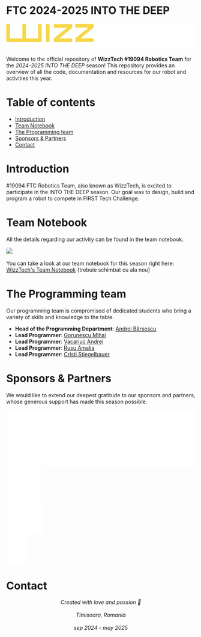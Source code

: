 # FTC 2024-2025 INTO THE DEEP

<img src="images/wizztech-logo-text-2023-2024.png" style="width: 600px">

Welcome to the official repository of **WizzTech #19094 Robotics Team** for the _2024-2025 INTO THE DEEP_ season! This repository provides an overview of all the code, documentation and resources for our robot and activities this year.

# Table of contents

- [Introduction](#introduction)
- [Team Notebook](#team-notebook)
- [The Programming team](#the-programming-team)
- [Sponsors & Partners](#sponsors--partners)
- [Contact](#contact)

# Introduction

#19094 FTC Robotics Team, also known as WizzTech, is excited to participate in the INTO THE DEEP season. Our goal was to design, build and program a robot to compete in FIRST Tech Challenge.

# Team Notebook

All the details regarding our activity can be found in the team notebook.

<img src="images/CCR-0216.jpg" style="height: 600px">

You can take a look at our team notebook for this season right here: [WizzTech's Team Notebook](https://drive.google.com/file/d/1dHoYdEmT_0_Q6Z_s5RLlCmxhCNO6oM1o/view?usp=sharing) {trebuie schimbat cu ala nou}

# The Programming team

Our programming team is compromised of dedicated students who bring a variety of skills and knowledge to the table.

- **Head of the Programming Department**: [Andrei Bârsescu](https://github.com/AndreiB02)
- **Lead Programmer**: [Gorunescu Mihai](https://github.com/mihai888nextlab)
- **Lead Programmer**: [Vacariuc Andrei](https://github.com/AndreiV4332)
- **Lead Programmer**: [Rusu Amalia](https://github.com/ami048)
- **Lead Programmer**: [Cristi Stiegelbauer](https://github.com/crististg)

# Sponsors & Partners

We would like to extend our deepest gratitude to our sponsors and partners, whose generous support has made this season possible.

<img src="images/endava-no_bg-new-logo-white_.png" style="height: 150px"> <br>
<img src="images/eps-programming-logo.png" style="height: 100px"> <br>
<img src="images/one-source-logo-white.png" style="height: 75px"> <br>
<img src="images/tmc-logo-white.png" style="height: 75px"> <br>

# Contact

<center style="font-style: italic;"> Created with love and passion 💜 </center> <br>
<center style="font-style: italic;"> Timisoara, Romania </center> <br>
<center style="font-style: italic;"> sep 2024 - may 2025 </center> <br>
